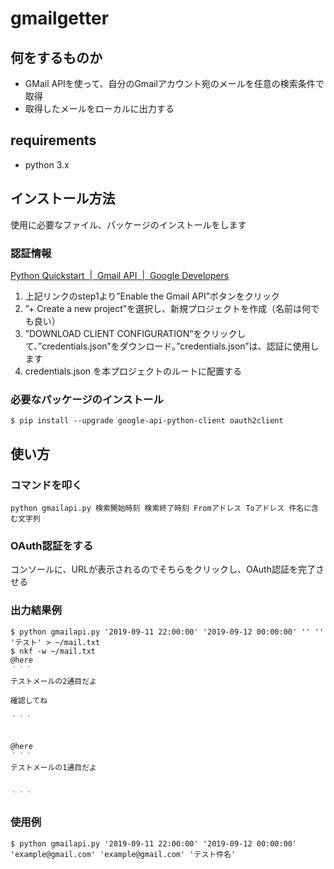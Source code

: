 # gmailgetter

## 何をするものか

* GMail APIを使って、自分のGmailアカウント宛のメールを任意の検索条件で取得  
* 取得したメールをローカルに出力する

## requirements

* python 3.x

## インストール方法

使用に必要なファイル、パッケージのインストールをします

### 認証情報
[Python Quickstart  |  Gmail API       |  Google Developers](https://developers.google.com/gmail/api/quickstart/python)

1. 上記リンクのstep1より”Enable the Gmail API”ボタンをクリック
2. ”+ Create a new project”を選択し、新規プロジェクトを作成（名前は何でも良い）
3. ”DOWNLOAD CLIENT CONFIGURATION”をクリックして、”credentials.json”をダウンロード。”credentials.json”は、認証に使用します
4. credentials.json を本プロジェクトのルートに配置する

### 必要なパッケージのインストール

```
$ pip install --upgrade google-api-python-client oauth2client
```

## 使い方

### コマンドを叩く

```
python gmailapi.py 検索開始時刻 検索終了時刻 Fromアドレス Toアドレス 件名に含む文字列
```

### OAuth認証をする

コンソールに、URLが表示されるのでそちらをクリックし、OAuth認証を完了させる

### 出力結果例

```
$ python gmailapi.py '2019-09-11 22:00:00' '2019-09-12 00:00:00' '' '' 'テスト' > ~/mail.txt
$ nkf -w ~/mail.txt 
@here
｀｀｀
テストメールの2通目だよ

確認してね

｀｀｀


@here
｀｀｀
テストメールの1通目だよ


｀｀｀
```

### 使用例
```
$ python gmailapi.py '2019-09-11 22:00:00' '2019-09-12 00:00:00' 'example@gmail.com' 'example@gmail.com' 'テスト件名'
```
